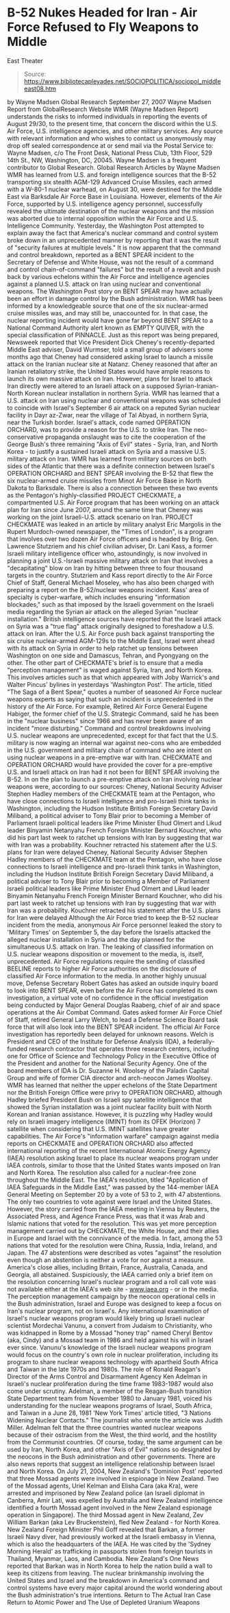 # B-52 Nukes Headed for Iran - Air Force Refused to Fly Weapons to Middle 
East Theater

> Source: https://www.bibliotecapleyades.net/SOCIOPOLITICA/sociopol_middleeast08.htm

by Wayne Madsen Global Research
September 27, 2007 Wayne Madsen Report from GlobalResearch Website
WMR (Wayne Madsen Report) understands the risks to informed individuals in reporting the events of August 29/30, to the present time, that concern the discord within the U.S. Air Force, U.S. intelligence agencies, and other military services. Any source with relevant information and who wishes to contact us anonymously may drop off sealed correspondence at or send mail via the Postal Service to: Wayne Madsen, c/o The Front Desk, National Press Club, 13th Floor, 529 14th St., NW, Washington, DC, 20045. Wayne Madsen is a frequent contributor to Global Research.
Global Research Articles by Wayne Madsen
WMR has learned from U.S. and foreign intelligence sources that the B-52 transporting six stealth AGM-129 Advanced Cruise Missiles, each armed with a W-80-1 nuclear warhead, on August 30, were destined for the Middle East via Barksdale Air Force Base in Louisiana. However, elements of the Air Force, supported by U.S. intelligence agency personnel, successfully revealed the ultimate destination of the nuclear weapons and the mission was aborted due to internal opposition within the Air Force and U.S. Intelligence Community. Yesterday, the Washington Post attempted to explain away the fact that America's nuclear command and control system broke down in an unprecedented manner by reporting that it was the result of "security failures at multiple levels."
It is now apparent that the command and control breakdown, reported as a BENT SPEAR incident to the Secretary of Defense and White House, was not the result of a command and control chain-of-command "failures" but the result of a revolt and push back by various echelons within the Air Force and intelligence agencies against a planned U.S. attack on Iran using nuclear and conventional weapons. The Washington Post story on BENT SPEAR may have actually been an effort in damage control by the Bush administration. WMR has been informed by a knowledgeable source that one of the six nuclear-armed cruise missiles was, and may still be, unaccounted for.
In that case, the nuclear reporting incident would have gone far beyond BENT SPEAR to a National Command Authority alert known as EMPTY QUIVER, with the special classification of PINNACLE. Just as this report was being prepared, Newsweek reported that Vice President Dick Cheney's recently-departed Middle East adviser, David Wurmser, told a small group of advisers some months ago that Cheney had considered asking Israel to launch a missile attack on the Iranian nuclear site at Natanz.
Cheney reasoned that after an Iranian retaliatory strike, the United States would have ample reasons to launch its own massive attack on Iran. However, plans for Israel to attack Iran directly were altered to an Israeli attack on a supposed Syrian-Iranian-North Korean nuclear installation in northern Syria. WMR has learned that a U.S. attack on Iran using nuclear and conventional weapons was scheduled to coincide with Israel's September 6 air attack on a reputed Syrian nuclear facility in Dayr az-Zwar, near the village of Tal Abyad, in northern Syria, near the Turkish border. Israel's attack, code named OPERATION ORCHARD, was to provide a reason for the U.S. to strike Iran.
The neo-conservative propaganda onslaught was to cite the cooperation of the George Bush's three remaining "Axis of Evil" states - Syria, Iran, and North Korea - to justify a sustained Israeli attack on Syria and a massive U.S. military attack on Iran. WMR has learned from military sources on both sides of the Atlantic that there was a definite connection between Israel's OPERATION ORCHARD and BENT SPEAR involving the B-52 that flew the six nuclear-armed cruise missiles from Minot Air Force Base in North Dakota to Barksdale.
There is also a connection between these two events as the Pentagon's highly-classified PROJECT CHECKMATE, a compartmented U.S. Air Force program that has been working on an attack plan for Iran since June 2007, around the same time that Cheney was working on the joint Israeli-U.S. attack scenario on Iran. PROJECT CHECKMATE was leaked in an article by military analyst Eric Margolis in the Rupert Murdoch-owned newspaper, the "Times of London", is a program that involves over two dozen Air Force officers and is headed by Brig. Gen. Lawrence Stutzriem and his chief civilian adviser, Dr. Lani Kass, a former Israeli military intelligence officer who, astoundingly, is now involved in planning a joint U.S.-Israeli massive military attack on Iran that involves a "decapitating" blow on Iran by hitting between three to four thousand targets in the country.
Stutzriem and Kass report directly to the Air Force Chief of Staff, General Michael Moseley, who has also been charged with preparing a report on the B-52/nuclear weapons incident. Kass' area of specialty is cyber-warfare, which includes ensuring "information blockades," such as that imposed by the Israeli government on the Israeli media regarding the Syrian air attack on the alleged Syrian "nuclear installation." British intelligence sources have reported that the Israeli attack on Syria was a "true flag" attack originally designed to foreshadow a U.S. attack on Iran.
After the U.S. Air Force push back against transporting the six cruise nuclear-armed AGM-129s to the Middle East, Israel went ahead with its attack on Syria in order to help ratchet up tensions between Washington on one side and Damascus, Tehran, and Pyongyang on the other. The other part of CHECKMATE's brief is to ensure that a media "perception management" is waged against Syria, Iran, and North Korea. This involves articles such as that which appeared with Joby Warrick's and Walter Pincus' bylines in yesterdays 'Washington Post'.
The article, titled "The Saga of a Bent Spear," quotes a number of seasoned Air Force nuclear weapons experts as saying that such an incident is unprecedented in the history of the Air Force. For example, Retired Air Force General Eugene Habiger, the former chief of the U.S. Strategic Command, said he has been in the "nuclear business" since 1966 and has never been aware of an incident "more disturbing." Command and control breakdowns involving U.S. nuclear weapons are unprecedented, except for that fact that the U.S. military is now waging an internal war against neo-cons who are embedded in the U.S. government and military chain of command who are intent on using nuclear weapons in a pre-emptive war with Iran. CHECKMATE and OPERATION ORCHARD would have provided the cover for a pre-emptive U.S. and Israeli attack on Iran had it not been for BENT SPEAR involving the B-52.
In on the plan to launch a pre-emptive attack on Iran involving nuclear weapons were, according to our sources:
Cheney, National Security Adviser Stephen Hadley members of the CHECKMATE team at the Pentagon, who have close connections to Israeli intelligence and pro-Israeli think tanks in Washington, including the Hudson Institute British Foreign Secretary David Miliband, a political adviser to Tony Blair prior to becoming a Member of Parliament Israeli political leaders like Prime Minister Ehud Olmert and Likud leader Binyamin Netanyahu French Foreign Minister Bernard Kouchner, who did his part last week to ratchet up tensions with Iran by suggesting that war with Iran was a probability. Kouchner retracted his statement after the U.S. plans for Iran were delayed
Cheney, National Security Adviser Stephen Hadley
members of the CHECKMATE team at the Pentagon, who have close connections to Israeli intelligence and pro-Israeli think tanks in Washington, including the Hudson Institute
British Foreign Secretary David Miliband, a political adviser to Tony Blair prior to becoming a Member of Parliament
Israeli political leaders like Prime Minister Ehud Olmert and Likud leader Binyamin Netanyahu
French Foreign Minister Bernard Kouchner, who did his part last week to ratchet up tensions with Iran by suggesting that war with Iran was a probability. Kouchner retracted his statement after the U.S. plans for Iran were delayed
Although the Air Force tried to keep the B-52 nuclear incident from the media, anonymous Air Force personnel leaked the story to 'Military Times' on September 5, the day before the Israelis attacked the alleged nuclear installation in Syria and the day planned for the simultaneous U.S. attack on Iran.
The leaking of classified information on U.S. nuclear weapons disposition or movement to the media, is, itself, unprecedented. Air Force regulations require the sending of classified BEELINE reports to higher Air Force authorities on the disclosure of classified Air Force information to the media. In another highly unusual move, Defense Secretary Robert Gates has asked an outside inquiry board to look into BENT SPEAR, even before the Air Force has completed its own investigation, a virtual vote of no confidence in the official investigation being conducted by Major General Douglas Raaberg, chief of air and space operations at the Air Combat Command. Gates asked former Air Force Chief of Staff, retired General Larry Welch, to lead a Defense Science Board task force that will also look into the BENT SPEAR incident. The official Air Force investigation has reportedly been delayed for unknown reasons.
Welch is President and CEO of the Institute for Defense Analysis (IDA), a federally-funded research contractor that operates three research centers, including one for Office of Science and Technology Policy in the Executive Office of the President and another for the National Security Agency. One of the board members of IDA is Dr. Suzanne H. Woolsey of the Paladin Capital Group and wife of former CIA director and arch-neocon James Woolsey. WMR has learned that neither the upper echelons of the State Department nor the British Foreign Office were privy to OPERATION ORCHARD, although Hadley briefed President Bush on Israeli spy satellite intelligence that showed the Syrian installation was a joint nuclear facility built with North Korean and Iranian assistance. However, it is puzzling why Hadley would rely on Israeli imagery intelligence (IMINT) from its OFEK (Horizon) 7 satellite when considering that U.S. IMINT satellites have greater capabilities. The Air Force's "information warfare" campaign against media reports on CHECKMATE and OPERATION ORCHARD also affected international reporting of the recent International Atomic Energy Agency (IAEA) resolution asking Israel to place its nuclear weapons program under IAEA controls, similar to those that the United States wants imposed on Iran and North Korea. The resolution also called for a nuclear-free zone throughout the Middle East.
The IAEA's resolution, titled "Application of IAEA Safeguards in the Middle East," was passed by the 144-member IAEA General Meeting on September 20 by a vote of 53 to 2, with 47 abstentions.
The only two countries to vote against were Israel and the United States. However, the story carried from the IAEA meeting in Vienna by Reuters, the Associated Press, and Agence France Press, was that it was Arab and Islamic nations that voted for the resolution. This was yet more perception management carried out by CHECKMATE, the White House, and their allies in Europe and Israel with the connivance of the media. In fact, among the 53 nations that voted for the resolution were China, Russia, India, Ireland, and Japan. The 47 abstentions were described as votes "against" the resolution even though an abstention is neither a vote for nor against a measure. America's close allies, including Britain, France, Australia, Canada, and Georgia, all abstained. Suspiciously, the IAEA carried only a brief item on the resolution concerning Israel's nuclear program and a roll call vote was not available either at the IAEA's web site - www.iaea.org - or in the media. The perception management campaign by the neocon operational cells in the Bush administration, Israel and Europe was designed to keep a focus on Iran's nuclear program, not on Israel's. Any international examination of Israel's nuclear weapons program would likely bring up Israeli nuclear scientist Mordechai Vanunu, a convert from Judaism to Christianity, who was kidnapped in Rome by a Mossad "honey trap" named Cheryl Bentov (aka, Cindy) and a Mossad team in 1986 and held against his will in Israel ever since. Vanunu's knowledge of the Israeli nuclear weapons program would focus on the country's own role in nuclear proliferation, including its program to share nuclear weapons technology with apartheid South Africa and Taiwan in the late 1970s and 1980s. The role of Ronald Reagan's Director of the Arms Control and Disarmament Agency Ken Adelman in Israeli's nuclear proliferation during the time frame 1983-1987 would also come under scrutiny.
Adelman, a member of the Reagan-Bush transition State Department team from November 1980 to January 1981, voiced his understanding for the nuclear weapons programs of Israel, South Africa, and Taiwan in a June 28, 1981 'New York Times' article titled, "3 Nations Widening Nuclear Contacts."
The journalist who wrote the article was Judith Miller. Adelman felt that the three countries wanted nuclear weapons because of their ostracism from the West, the third world, and the hostility from the Communist countries. Of course, today, the same argument can be used by Iran, North Korea, and other "Axis of Evil" nations so designated by the neocons in the Bush administration and other governments. There are also news reports that suggest an intelligence relationship between Israel and North Korea. On July 21, 2004, New Zealand's 'Dominion Post' reported that three Mossad agents were involved in espionage in New Zealand.
Two of the Mossad agents, Uriel Kelman and Elisha Cara (aka Kra), were arrested and imprisoned by New Zealand police (an Israeli diplomat in Canberra, Amir Lati, was expelled by Australia and New Zealand intelligence identified a fourth Mossad agent involved in the New Zealand espionage operation in Singapore). The third Mossad agent in New Zealand, Zev William Barkan (aka Lev Bruckenstein), fled New Zealand - for North Korea. New Zealand Foreign Minister Phil Goff revealed that Barkan, a former Israeli Navy diver, had previously worked at the Israeli embassy in Vienna, which is also the headquarters of the IAEA. He was cited by the 'Sydney Morning Herald' as trafficking in passports stolen from foreign tourists in Thailand, Myanmar, Laos, and Cambodia. New Zealand's One News reported that Barkan was in North Korea to help the nation build a wall to keep its citizens from leaving. The nuclear brinkmanship involving the United States and Israel and the breakdown in America's command and control systems have every major capital around the world wondering about the Bush administration's true intentions.
Return to The Actual Iran Case
Return to Atomic Power and The Use of Depleted Uranium Weapons
